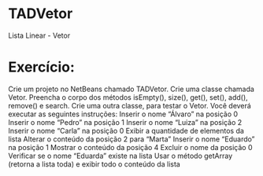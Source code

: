 # TADVetor
Lista Linear - Vetor 

# Exercício: 
Crie um projeto no NetBeans chamado TADVetor. 
Crie uma classe chamada Vetor.
Preencha o corpo dos métodos isEmpty(), size(), get(), set(), add(), remove() e search. 
Crie uma outra classe, para testar o Vetor.
Você deverá executar as seguintes instruções: 
  Inserir o nome “Álvaro” na posição 0 
  Inserir o nome “Pedro” na posição 1 
  Inserir o nome “Luiza” na posição 2 
  Inserir o nome “Carla” na posição 0 
  Exibir a quantidade de elementos da lista 
  Alterar o conteúdo da posição 2 para “Marta” 
  Inserir o nome “Eduardo” na posição 1 
  Mostrar o conteúdo da posição 4 
  Excluir o nome da posição 0 
  Verificar se o nome “Eduarda” existe na lista 
  Usar o método getArray (retorna a lista toda) e exibir todo o conteúdo da lista 
